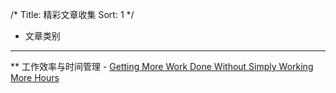 /*
  Title: 精彩文章收集
  Sort: 1
  */

* 文章类别
----
** 工作效率与时间管理
    - [Getting More Work Done Without Simply Working More Hours](http://www.smashingmagazine.com/2015/12/getting-work-done-without-simply-working-hours/)
    
